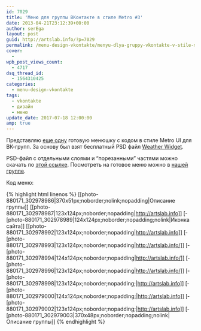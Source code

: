 ```yaml
---
id: 7029
title: 'Меню для группы ВКонтакте в стиле Metro #3'
date: 2013-04-21T23:12:39+00:00
author: serEga
layout: post
guid: http://artslab.info/?p=7029
permalink: /menu-design-vkontakte/menyu-dlya-gruppy-vkontakte-v-stile-metro-3/
cover:
  -
wpb_post_views_count:
  - 4717
dsq_thread_id:
  - 1564310425
categories:
  - menu-design-vkontakte
tags:
  - vkontakte
  - дизайн
  - меню
update_date: 2017-07-18 12:00:00
amp: true
---
```

Представляю [еще одну](http://artslab.info/category/menu-design-vkontakte/) готовую менюшку с кодом в стиле Metro UI для ВК-групп. За основу был взят бесплатный PSD файл [Weather Widget](http://dribbble.com/shots/894214-Weather-Widget-freebie?list=users).

<center>
  <amp-img src="https://cldup.com/dTdozv_VNK.jpg" alt="меню в стиле metro ui" class="aligncenter size-medium wp-image-7031" width="370" height="470"></amp-img>
</center>


PSD-файл с отдельными слоями и &#8220;порезанными&#8221; частями можно скачать по [этой ссылке](https://www.box.com/s/uwrl1kkkgr4bd2as9vk4). Посмотреть на готовое меню можно в <a href="http://vk.com/pages?oid=-880171&#038;p=metro_menu" target="_blank">нашей группе</a>.

Код меню:

{% highlight html linenos %}
  [­[photo-880171_302978986|370x51px;noborder;nolink;nopadding|Описание группы]]
  [­[photo-880171_302978987|123x124px;noborder;nopadding|http://artslab.info]]
  [­[photo-880171_302978989|124x124px;noborder;nopadding;nolink|Иконка сайта]]
  [­[photo-880171_302978992|123x124px;noborder;nopadding|http://artslab.info]]
  [­[photo-880171_302978993|123x124px;noborder;nopadding|http://artslab.info/]]
  [­[photo-880171_302978994|124x124px;noborder;nopadding|http://artslab.info/]]
  [­[photo-880171_302978996|123x124px;noborder;nopadding|http://artslab.info/]]
  [­[photo-880171_302978998|123x124px;noborder;nopadding;|http://artslab.info]]
  [­[photo-880171_302979000|124x124px;noborder;nopadding;|http://artslab.info]]
  [­[photo-880171_302979002|123x124px;noborder;nopadding;|http://artslab.info]]
  [­[photo-880171_302979003|370x48px;noborder;nopadding;nolink|Описание группы]]
{% endhighlight %}
